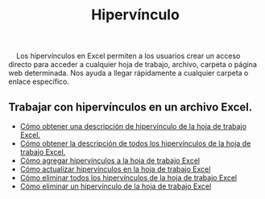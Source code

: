 ﻿---
title: Hipervínculo
second_title: Aspose.Cells Cloud Documen
type: docs
url: /es/hyperlinks/
aliases: [/working-with-hyperlinks/,/working-with-hyperlink/]
keywords: REST API, hyperlinks, spreadsheets, exce
description: "Cells.Cloud API para Excel operar: trabajar con hipervínculos en un archivo Excel"
weight: 100
kwords: Excel, Office Nube, REST API, Hoja de cálculo, PDF, CSV, Json, Markdwon, Hipervínculos
---
&nbsp;&nbsp;&nbsp;&nbsp;Los hipervínculos en Excel permiten a los usuarios crear un acceso directo para acceder a cualquier hoja de trabajo, archivo, carpeta o página web determinada. Nos ayuda a llegar rápidamente a cualquier carpeta o enlace específico.

## Trabajar con hipervínculos en un archivo Excel.

- [Cómo obtener una descripción de hipervínculo de la hoja de trabajo Excel.](/cells/es/hyperlinks/get/)
- [Cómo obtener la descripción de todos los hipervínculos de la hoja de trabajo Excel.](/cells/es/hyperlinks/get-all/)
- [Cómo agregar hipervínculos a la hoja de trabajo Excel](/cells/es/hyperlinks/add/)
- [Cómo actualizar hipervínculos en la hoja de trabajo Excel](/cells/es/hyperlinks/update/)
- [Cómo eliminar todos los hipervínculos de la hoja de trabajo Excel](/cells/es//hyperlinks/clear/)
- [Cómo eliminar un hipervínculo de la hoja de trabajo Excel](/cells/es//hyperlinks/delete/)

